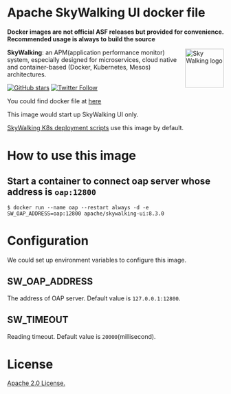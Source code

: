 # Apache SkyWalking UI docker file

**Docker images are not official ASF releases but provided for convenience. Recommended usage is always to build the source**

<img src="http://skywalking.apache.org/assets/logo.svg" alt="Sky Walking logo" height="90px" align="right" />

**SkyWalking**: an APM(application performance monitor) system, especially designed for 
microservices, cloud native and container-based (Docker, Kubernetes, Mesos) architectures.

[![GitHub stars](https://img.shields.io/github/stars/apache/skywalking.svg?style=for-the-badge&label=Stars&logo=github)](https://github.com/apache/skywalking)
[![Twitter Follow](https://img.shields.io/twitter/follow/asfskywalking.svg?style=for-the-badge&label=Follow&logo=twitter)](https://twitter.com/AsfSkyWalking)

You could find docker file at [here](https://github.com/apache/skywalking-docker)

This image would start up SkyWalking UI only. 

[SkyWalking K8s deployment scripts](https://github.com/apache/skywalking-kubernetes) use this image by default.

# How to use this image

## Start a container to connect oap server whose address is `oap:12800`

```shell
$ docker run --name oap --restart always -d -e SW_OAP_ADDRESS=oap:12800 apache/skywalking-ui:8.3.0
```

# Configuration

We could set up environment variables to configure this image.

## SW_OAP_ADDRESS
The address of OAP server. Default value is `127.0.0.1:12800`.
 
## SW_TIMEOUT
Reading timeout. Default value is `20000`(millisecond).

# License
[Apache 2.0 License.](/LICENSE)